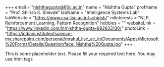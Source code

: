 +++
email = "nishthagupta@IISc.ac.in"
name = "Nishtha Gupta"
profName = "Prof. Shirish K. Shevde"
labName = "Intelligence Systems Lab"
labWebsite = "https://www.csa.iisc.ac.in/~shirish/"
mlInterests = "NLP, Reinforcement Learning, Pattern Recognition"
hobbies = ""
websiteLink = "https://www.linkedin.com/in/nishtha-gupta-992833130/"
photoLink = "https://indianinstituteofscience-my.sharepoint.com/personal/mrahul_iisc_ac_in/Documents/Apps/Microsoft%20Forms/Details/Question/face_Nishtha%20Gupta.jpg"
+++

This is some placeholder text. Please fill your required text here. You may use html tags